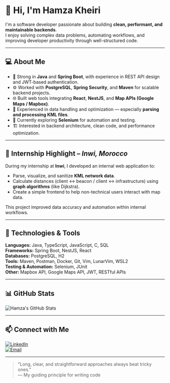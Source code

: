 # 👋 Hi, I'm Hamza Kheiri

I'm a software developer passionate about building **clean, performant, and maintainable backends**.  
I enjoy solving complex data problems, automating workflows, and improving developer productivity through well-structured code.

---

## 💻 About Me
- 🧠 Strong in **Java** and **Spring Boot**, with experience in REST API design and JWT-based authentication.  
- ⚙️ Worked with **PostgreSQL**, **Spring Security**, and **Maven** for scalable backend projects.  
- 🌐 Built web tools integrating **React**, **NestJS**, and **Map APIs (Google Maps / Mapbox)**.  
- 🧩 Experienced in data handling and optimization — especially **parsing and processing KML files**.  
- 🧪 Currently exploring **Selenium** for automation and testing.  
- 🏗️ Interested in backend architecture, clean code, and performance optimization.

---

## 🏢 Internship Highlight – *Inwi, Morocco*
During my internship at **Inwi**, I developed an internal web application to:
- Parse, visualize, and sanitize **KML network data**.  
- Calculate distances (client ↔ beacon / client ↔ infrastructure) using **graph algorithms** (like Dijkstra).  
- Create a simple frontend to help non-technical users interact with map data.  

This project improved data accuracy and automation within internal workflows.

---

## 🧰 Technologies & Tools
**Languages:** Java, TypeScript, JavaScript, C, SQL  
**Frameworks:** Spring Boot, NestJS, React  
**Databases:** PostgreSQL, H2  
**Tools:** Maven, Postman, Docker, Git, Vim, LunarVim, WSL2  
**Testing & Automation:** Selenium, JUnit  
**Other:** Mapbox API, Google Maps API, JWT, RESTful APIs

---

## 📊 GitHub Stats
![Hamza's GitHub Stats](https://github-readme-stats.vercel.app/api?username=hamzakheiri&show_icons=true&theme=tokyonight)

---

## 📫 Connect with Me
[![LinkedIn](https://img.shields.io/badge/LinkedIn-Hamza%20Kheiri-blue?logo=linkedin)](https://www.linkedin.com/in/your-link)  
[![Email](https://img.shields.io/badge/Email-hamzakheiri%40example.com-red?logo=gmail)](mailto:hamzakheiri@example.com)

---

> “Long, clear, and straightforward approaches always beat tricky ones.”  
> — My guiding principle for writing code
